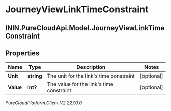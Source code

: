 # JourneyViewLinkTimeConstraint

## ININ.PureCloudApi.Model.JourneyViewLinkTimeConstraint

## Properties

|Name | Type | Description | Notes|
|------------ | ------------- | ------------- | -------------|
| **Unit** | **string** | The unit for the link&#39;s time constraint | [optional] |
| **Value** | **int?** | The value for the link&#39;s time constraint | [optional] |



_PureCloudPlatform.Client.V2 227.0.0_
